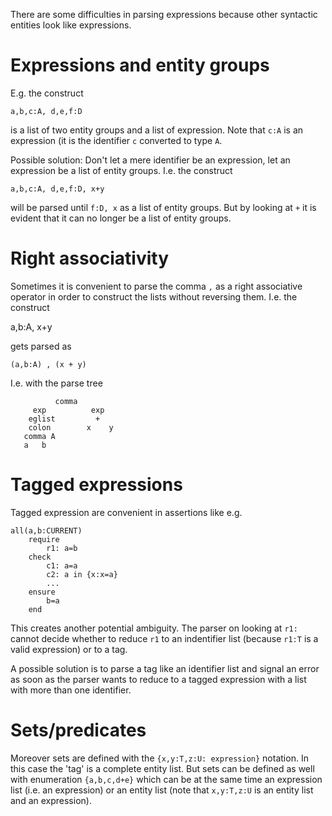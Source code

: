 There are some difficulties in parsing expressions because other syntactic
entities look like expressions.


# Expressions and entity groups

E.g. the construct

    a,b,c:A, d,e,f:D

is a list of two entity groups and a list of expression. Note that `c:A` is an
expression (it is the identifier `c` converted to type `A`.

Possible solution: Don't let a mere identifier be an expression, let an
expression be a list of entity groups. I.e. the construct

    a,b,c:A, d,e,f:D, x+y

will be parsed until `f:D, x` as a list of entity groups. But by looking at
`+` it is evident that it can no longer be a list of entity groups.


# Right associativity

Sometimes it is convenient to parse the comma `,` as a right associative
operator in order to construct the lists without reversing them. I.e. the
construct

   a,b:A, x+y

gets parsed as

    (a,b:A) , (x + y)

I.e. with the parse tree

              comma
         exp          exp
        eglist         +
        colon        x    y
       comma A
       a   b



# Tagged expressions

Tagged expression are convenient in assertions like e.g.

    all(a,b:CURRENT)
        require
            r1: a=b
        check
            c1: a=a
            c2: a in {x:x=a}
            ...
        ensure
            b=a
        end

This creates another potential ambiguity. The parser on looking at `r1:`
cannot decide whether to reduce `r1` to an indentifier list (because `r1:T` is
a valid expression) or to a tag.

A possible solution is to parse a tag like an identifier list and signal an
error as soon as the parser wants to reduce to a tagged expression with a list
with more than one identifier.


# Sets/predicates

Moreover sets are defined with the `{x,y:T,z:U: expression}` notation. In this
case the 'tag' is a complete entity list. But sets can be defined as well with
enumeration `{a,b,c,d+e}` which can be at the same time an expression list
(i.e. an expression) or an entity list (note that `x,y:T,z:U` is an entity
list and an expression).

